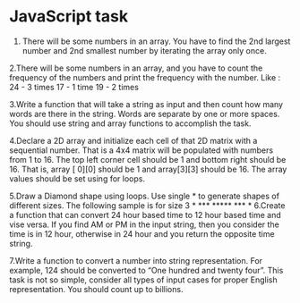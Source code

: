 # JavaScript task

1. There will be some numbers in an array. You have to find the 2nd largest number and 2nd smallest number by iterating the array only once.

2.There will be some numbers in an array, and you have to count the frequency of the numbers and print the frequency with the number. Like : 
  24 - 3 times
  17 - 1 time
  19 - 2 times
  
3.Write a function that will take a string as input and then count how many words are there in the string. Words are separate by one or more spaces. You should use string and       array functions to accomplish the task.

4.Declare a 2D array and initialize each cell of that 2D matrix with a sequential number. That is a 4x4 matrix will be populated with numbers from 1 to 16. The top left corner       cell should be 1 and bottom right should be 16. That is, array [ 0][0] should be 1 and array[3][3] should be 16. The array values should be set using for loops.

5.Draw a Diamond shape using loops. Use single * to generate shapes of different sizes. The following sample is for size 3
                        *
                       ***
                      *****
                       ***
                        *
6.Create a function that can convert 24 hour based time to 12 hour based time and vise versa. If you find AM or PM in the input string, then you consider the time is in 12 hour,     otherwise in 24 hour and you return the opposite time string.

7.Write a function to convert a number into string representation. For example, 124 should be converted to “One hundred and twenty four”. This task is not so simple, consider all   types of input cases for proper English representation. You should count up to billions.







